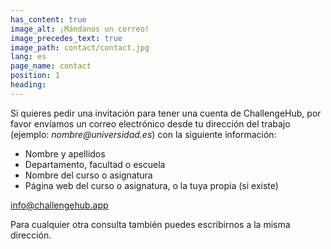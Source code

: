 ```yaml
---
has_content: true
image_alt: ¡Mándanos un correo!
image_precedes_text: true
image_path: contact/contact.jpg
lang: es
page_name: contact
position: 1
heading:
---
```


Si quieres pedir una invitación para tener una cuenta de ChallengeHub, por favor envíamos un correo electrónico desde tu dirección del trabajo (ejemplo: _nombre@universidad.es_) con la siguiente información:

- Nombre y apellidos
- Departamento, facultad o escuela
- Nombre del curso o asignatura
- Página web del curso o asignatura, o la tuya propia (si existe)

[info@challengehub.app](mailto:info@challengehub.app)

Para cualquier otra consulta también puedes escribirnos a la misma dirección.
